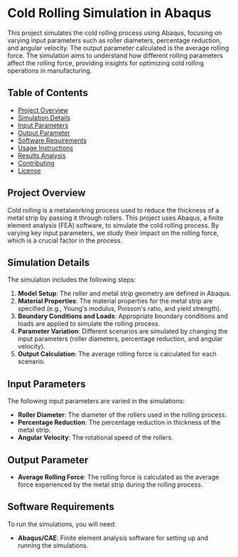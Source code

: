 # Cold Rolling Simulation in Abaqus

This project simulates the cold rolling process using Abaqus, focusing on varying input parameters such as roller diameters, percentage reduction, and angular velocity. The output parameter calculated is the average rolling force. The simulation aims to understand how different rolling parameters affect the rolling force, providing insights for optimizing cold rolling operations in manufacturing.

## Table of Contents
- [Project Overview](#project-overview)
- [Simulation Details](#simulation-details)
- [Input Parameters](#input-parameters)
- [Output Parameter](#output-parameter)
- [Software Requirements](#software-requirements)
- [Usage Instructions](#usage-instructions)
- [Results Analysis](#results-analysis)
- [Contributing](#contributing)
- [License](#license)

## Project Overview
Cold rolling is a metalworking process used to reduce the thickness of a metal strip by passing it through rollers. This project uses Abaqus, a finite element analysis (FEA) software, to simulate the cold rolling process. By varying key input parameters, we study their impact on the rolling force, which is a crucial factor in the process.

## Simulation Details
The simulation includes the following steps:
1. **Model Setup**: The roller and metal strip geometry are defined in Abaqus.
2. **Material Properties**: The material properties for the metal strip are specified (e.g., Young's modulus, Poisson's ratio, and yield strength).
3. **Boundary Conditions and Loads**: Appropriate boundary conditions and loads are applied to simulate the rolling process.
4. **Parameter Variation**: Different scenarios are simulated by changing the input parameters (roller diameters, percentage reduction, and angular velocity).
5. **Output Calculation**: The average rolling force is calculated for each scenario.

## Input Parameters
The following input parameters are varied in the simulations:
- **Roller Diameter**: The diameter of the rollers used in the rolling process.
- **Percentage Reduction**: The percentage reduction in thickness of the metal strip.
- **Angular Velocity**: The rotational speed of the rollers.

## Output Parameter
- **Average Rolling Force**: The rolling force is calculated as the average force experienced by the metal strip during the rolling process.

## Software Requirements
To run the simulations, you will need:
- **Abaqus/CAE**: Finite element analysis software for setting up and running the simulations.

